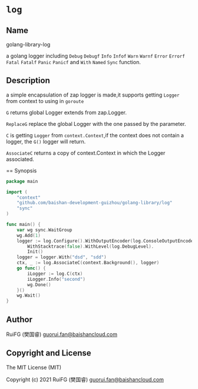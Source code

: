 # `log`

## Name

golang-library-log

a golang logger
including `Debug` `Debugf` `Info` `Infof` `Warn` `Warnf` `Error` `Errorf` `Fatal` `Fatalf` `Panic` `Panicf`
and `With` `Named` `Sync`
function.

## Description

a simple encapsulation of zap logger is made,it supports getting `Logger` from context to using in `goroute`

`G` returns global Logger extends from zap.Logger.

`ReplaceG` replace the global Logger with the one passed by the parameter.

`C` is getting `Logger` from `context.Context`,if the context does not contain a logger, the `G()` logger will return.

`AssociateC` returns a copy of context.Context in which the Logger associated.

== Synopsis

```go
package main

import (
	"context"
	"github.com/baishan-development-guizhou/golang-library/log"
	"sync"
)

func main() {
	var wg sync.WaitGroup
	wg.Add(1)
	logger := log.Configure().WithOutputEncoder(log.ConsoleOutputEncoder).WithCallerEncoder(log.ShortRoutineCallerEncoder).
		WithStacktrace(false).WithLevel(log.DebugLevel).
		Init()
	logger = logger.With("dsd", "sdd")
	ctx, _ := log.AssociateC(context.Background(), logger)
	go func() {
		iLogger := log.C(ctx)
		iLogger.Info("second")
		wg.Done()
	}()
	wg.Wait()
}
```

## Author

RuiFG (樊国睿) <guorui.fan@baishancloud.com>

## Copyright and License

The MIT License (MIT)

Copyright (c) 2021 RuiFG (樊国睿) <guorui.fan@baishancloud.com>